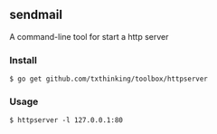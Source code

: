 ## sendmail

A command-line tool for start a http server

### Install
```
$ go get github.com/txthinking/toolbox/httpserver
```

### Usage

```
$ httpserver -l 127.0.0.1:80
```

